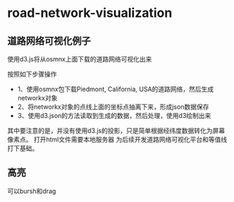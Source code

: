 # road-network-visualization

## 道路网络可视化例子

使用d3.js将从osmnx上面下载的道路网络可视化出来

按照如下步骤操作
* 1、使用osmnx包下载Piedmont, California, USA的道路网络，然后生成networkx对象
* 2、将networkx对象的点线上面的坐标点抽离下来，形成json数据保存
* 3、使用d3.json的方法读取到生成的数据，然后处理，使用d3绘制出来

其中要注意的是，并没有使用d3.js的投影，只是简单根据经纬度数据转化为屏幕像素点。
打开html文件需要本地服务器
为后续开发道路网络可视化平台和等值线打下基础。

## 高亮
可以bursh和drag